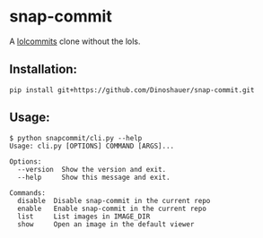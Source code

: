 snap-commit
===========

A [lolcommits](http://mroth.github.io/lolcommits/) clone without the lols.

## Installation:

    pip install git+https://github.com/Dinoshauer/snap-commit.git

## Usage:

    $ python snapcommit/cli.py --help
    Usage: cli.py [OPTIONS] COMMAND [ARGS]...

    Options:
      --version  Show the version and exit.
      --help     Show this message and exit.

    Commands:
      disable  Disable snap-commit in the current repo
      enable   Enable snap-commit in the current repo
      list     List images in IMAGE_DIR
      show     Open an image in the default viewer
